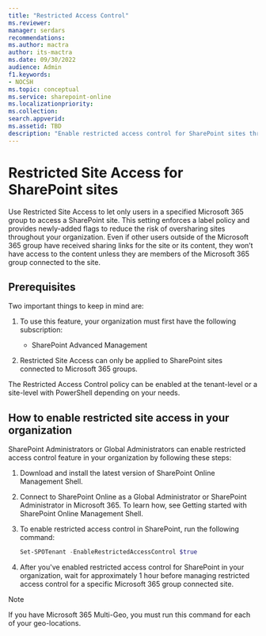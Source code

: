 ```yaml
---
title: "Restricted Access Control"
ms.reviewer: 
manager: serdars
recommendations: 
ms.author: mactra
author: its-mactra
ms.date: 09/30/2022
audience: Admin
f1.keywords:
- NOCSH 
ms.topic: conceptual
ms.service: sharepoint-online
ms.localizationpriority: 
ms.collection:  
search.appverid:
ms.assetid: TBD
description: "Enable restricted access control for SharePoint sites through Microsoft 365 Group Membership"
---
```

# Restricted Site Access for SharePoint sites

Use Restricted Site Access to let only users in a specified Microsoft 365 group to access a SharePoint site. This setting enforces a label policy and provides newly-added flags to reduce the risk of oversharing sites throughout your organization. Even if other users outside of the Microsoft 365 group have received sharing links for the site or its content, they won’t have access to the content unless they are members of the Microsoft 365 group connected to the site.

## Prerequisites

Two important things to keep in mind are:

1. To use this feature, your organization must first have the following subscription:

    - SharePoint Advanced Management

2. Restricted Site Access can only be applied to SharePoint sites connected to Microsoft 365 groups.

The Restricted Access Control policy can be enabled at the tenant-level or a site-level with PowerShell depending on your needs.

## How to enable restricted site access in your organization

SharePoint Administrators or Global Administrators can enable restricted access control feature in your organization by following these steps:

1. Download and install the latest version of SharePoint Online Management Shell.

2. Connect to SharePoint Online as a Global Administrator or SharePoint Administrator in Microsoft 365. To learn how, see Getting started with SharePoint Online Management Shell.

3. To enable restricted access control in SharePoint, run the following command:

    ```PowerShell
    Set-SPOTenant -EnableRestrictedAccessControl $true
    ```

4. After you've enabled restricted access control for SharePoint in your organization, wait for approximately 1 hour before managing restricted access control for a specific Microsoft 365 group connected site.

> [!NOTE]
> If you have Microsoft 365 Multi-Geo, you must run this command for each of your geo-locations.
